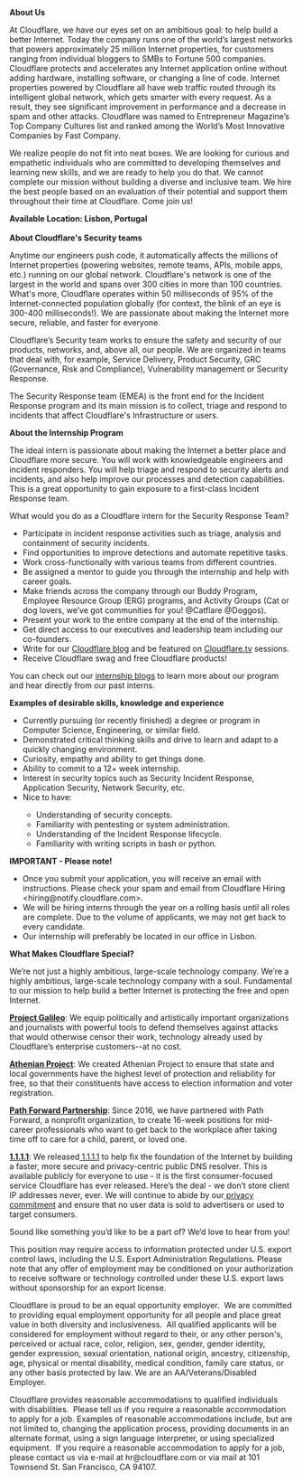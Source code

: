 <div class="content-intro">
	<div><strong>About Us</strong></div>
	<div>
		<p><span style="font-weight: 400;">At Cloudflare, we have our eyes set on an ambitious goal: to help build a better Internet. Today the company runs one of the world’s largest networks that powers approximately 25 million Internet properties, for customers ranging from individual bloggers to SMBs to Fortune 500 companies. Cloudflare protects and accelerates any Internet application online without adding hardware, installing software, or changing a line of code. Internet properties powered by Cloudflare all have web traffic routed through its intelligent global network, which gets smarter with every request. As a result, they see significant improvement in performance and a decrease in spam and other attacks. Cloudflare was named to Entrepreneur Magazine’s Top Company Cultures list and ranked among the World’s Most Innovative Companies by Fast Company.</span><span style="font-weight: 400;">&nbsp;</span></p>
		<p><span style="font-weight: 400;">We realize people do not fit into neat boxes. We are looking for curious and empathetic individuals who are committed to developing themselves and learning new skills, and we are ready to help you do that. We cannot complete our mission without building a diverse and inclusive team. We hire the best people based on an evaluation of their potential and support them throughout their time at Cloudflare. Come join us!&nbsp;</span></p>
	</div>
</div>
<p><strong>Available Location: Lisbon, Portugal<br><br>About Cloudflare's Security teams</strong></p>
<p>Anytime our engineers push code, it automatically affects the millions of Internet properties (powering websites, remote teams, APIs, mobile apps, etc.) running on our global network. Cloudflare's network is one of the largest in the world and spans over 300 cities in more than 100 countries. What's more, Cloudflare operates within 50 milliseconds of 95% of the Internet-connected population globally (for context, the blink of an eye is 300-400 milliseconds!). We are passionate about making the Internet more secure, reliable, and faster for everyone.</p>
<p>Cloudflare’s Security team works to ensure the safety and security of our products, networks, and, above all, our people. We are organized in teams that deal with, for example, Service Delivery, Product Security, GRC (Governance, Risk and Compliance), Vulnerability management or Security Response.</p>
<p>The Security Response team (EMEA) is the front end for the Incident Response program and its main mission is to collect, triage and respond to incidents that affect Cloudflare's Infrastructure or users.</p>
<p><strong>About the Internship Program</strong></p>
<p>The ideal intern is passionate about making the Internet a better place and Cloudflare more secure. You will work with knowledgeable engineers and incident responders. You will help triage and respond to security alerts and incidents, and also help improve our processes and detection capabilities. This is a great opportunity to gain exposure to a first-class Incident Response team.</p>
<p>What would you do as a Cloudflare intern for the Security Response Team?</p>
<ul>
	<li>Participate in incident response activities such as triage, analysis and containment of security incidents.</li>
	<li>Find opportunities to improve detections and automate repetitive tasks.</li>
	<li>Work cross-functionally with various teams from different countries.</li>
	<li>Be assigned a mentor to guide you through the internship and help with career goals.</li>
	<li>Make friends across the company through our Buddy Program, Employee Resource Group (ERG) programs, and Activity Groups (Cat or dog lovers, we’ve got communities for you! @Catflare @Doggos).</li>
	<li>Present your work to the entire company at the end of the internship.</li>
	<li>Get direct access to our executives and leadership team including our co-founders.</li>
	<li>Write for our <a href="https://blog.cloudflare.com/">Cloudflare blog</a> and be featured on <a href="http://cloudflare.tv/">Cloudflare.tv</a> sessions.&nbsp;</li>
	<li>Receive Cloudflare swag and free Cloudflare products!</li>
</ul>
<p>You can check out our <a href="https://blog.cloudflare.com/tag/internships/">internship blogs</a> to learn more about our program and hear directly from our past interns.</p>
<p><strong>Examples of desirable skills, knowledge and experience</strong></p>
<ul>
	<li>Currently pursuing (or recently finished) a degree or program in Computer Science, Engineering, or similar field.</li>
	<li>Demonstrated critical thinking skills and drive to learn and adapt to a quickly changing environment.</li>
	<li>Curiosity, empathy and ability to get things done.</li>
	<li>Ability to commit to a 12+ week internship.</li>
	<li>Interest in security topics such as Security Incident Response, Application Security, Network Security, etc.</li>
	<li>Nice to have:</li>
	<ul>
		<li>Understanding of security concepts.</li>
		<li>Familiarity with pentesting or system administration.</li>
		<li>Understanding of the Incident Response lifecycle.</li>
		<li>Familiarity with writing scripts in bash or python.</li>
	</ul>
</ul>
<p><strong>IMPORTANT - Please note!</strong></p>
<ul>
	<li>Once you submit your application, you will receive an email with instructions. Please check your spam and email from Cloudflare Hiring &lt;hiring@notify.cloudflare.com&gt;.&nbsp;</li>
	<li>We will be hiring interns through the year on a rolling basis until all roles are complete. Due to the volume of applicants, we may not get back to every candidate.</li>
	<li>Our internship will preferably be located in our office in Lisbon.</li>
</ul>
<div class="content-conclusion">
	<p><strong>What Makes Cloudflare Special?</strong></p>
	<p><span style="font-weight: 400;">We’re not just a highly ambitious, large-scale technology company. We’re a highly ambitious, large-scale technology company with a soul. Fundamental to our mission to help build a better Internet is protecting the free and open Internet.</span></p>
	<p><a href="https://blog.cloudflare.com/protecting-free-expression-online/"><strong>Project Galileo</strong></a><span style="font-weight: 400;">: We equip politically and artistically important organizations and journalists with powerful tools to defend themselves against attacks that would otherwise censor their work, technology already used by Cloudflare’s enterprise customers--at no cost.</span></p>
	<p><strong><a href="https://www.cloudflare.com/athenian/">Athenian Project</a></strong><span style="font-weight: 400;">: We created Athenian Project to ensure that state and local governments have the highest level of protection and reliability for free, so that their constituents have access to election information and voter registration.</span></p>
	<p><a href="https://blog.cloudflare.com/tag/path-forward/"><strong>Path Forward Partnership</strong></a><span style="font-weight: 400;">: Since 2016, we have partnered with Path Forward, a nonprofit organization, to create 16-week positions for mid-career professionals who want to get back to the workplace after taking time off to care for a child, parent, or loved one.</span></p>
	<p><a href="https://1.1.1.1/"><strong>1.1.1.1</strong></a><span style="font-weight: 400;">: We released</span><a href="https://1.1.1.1/"> <span style="font-weight: 400;">1.1.1.1</span></a><span style="font-weight: 400;"> to help fix the foundation of the Internet by building a faster, more secure and privacy-centric public DNS resolver. This is available publicly for everyone to use - it is the first consumer-focused service Cloudflare has ever released. Here’s the deal - we don’t store client IP addresses never, ever. We will continue to abide by our</span><a href="https://developers.cloudflare.com/1.1.1.1/privacy/public-dns-resolver"> privacy commitment</a><span style="font-weight: 400;"> and ensure that no user data is sold to advertisers or used to target consumers.</span></p>
	<p><span style="font-weight: 400;">Sound like something you’d like to be a part of? We’d love to hear from you!</span></p>
	<p><span style="font-weight: 400;">This position may require access to information protected under U.S. export control laws, including the U.S. Export Administration Regulations. Please note that any offer of employment may be conditioned on your authorization to receive software or technology controlled under these U.S. export laws without sponsorship for an export license.</span></p>
	<p><span style="font-weight: 400;">Cloudflare is proud to be an equal opportunity employer. &nbsp;We are committed to providing equal employment opportunity for all people and place great value in both diversity and inclusiveness. &nbsp;All qualified applicants will be considered for employment without regard to their, or any other person's, perceived or actual</span> <span style="font-weight: 400;">race, color, religion, sex, gender, gender identity, gender expression, sexual orientation, national origin, ancestry, citizenship, age, physical or mental disability, medical condition, family care status, or any other basis protected by law. </span><span style="font-weight: 400;">We are an AA/Veterans/Disabled Employer.</span></p>
	<p><span style="font-weight: 400;">Cloudflare provides reasonable accommodations to qualified individuals with disabilities. &nbsp;Please tell us if you require a reasonable accommodation to apply for a job. Examples of reasonable accommodations include, but are not limited to, changing the application process, providing documents in an alternate format, using a sign language interpreter, or using specialized equipment. &nbsp;If you require a reasonable accommodation to apply for a job, please contact us via e-mail at </span><span style="font-weight: 400;">hr@cloudflare.com</span><span style="font-weight: 400;"> or via mail at 101 Townsend St. San Francisco, CA 94107.</span></p>
</div>